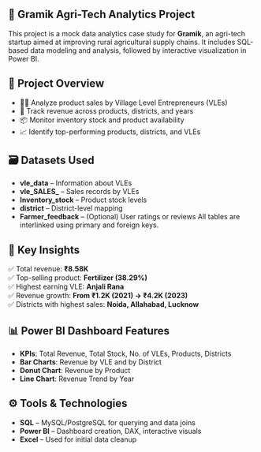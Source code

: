 ## 🌾 Gramik Agri-Tech Analytics Project

This project is a mock data analytics case study for **Gramik**, an agri-tech startup aimed at improving rural agricultural supply chains. It includes SQL-based data modeling and analysis, followed by interactive visualization in Power BI.

## 🧩 Project Overview
- 🧑‍🌾 Analyze product sales by Village Level Entrepreneurs (VLEs)
- 🧮 Track revenue across products, districts, and years
- 📦 Monitor inventory stock and product availability
- 📈 Identify top-performing products, districts, and VLEs

## 🗃️ Datasets Used

- **vle_data** – Information about VLEs
- **vle_SALES_** – Sales records by VLEs
- **Inventory_stock** – Product stock levels
- **district** – District-level mapping
- **Farmer_feedback** – (Optional) User ratings or reviews
All tables are interlinked using primary and foreign keys.

## 🧠 Key Insights
✅ Total revenue: **₹8.58K**  
✅ Top-selling product: **Fertilizer (38.29%)**  
✅ Highest earning VLE: **Anjali Rana**  
✅ Revenue growth: **From ₹1.2K (2021) → ₹4.2K (2023)**  
✅ Districts with highest sales: **Noida, Allahabad, Lucknow**

## 📊 Power BI Dashboard Features
- **KPIs**: Total Revenue, Total Stock, No. of VLEs, Products, Districts  
- **Bar Charts**: Revenue by VLE and by District  
- **Donut Chart**: Revenue by Product  
- **Line Chart**: Revenue Trend by Year  

## ⚙️ Tools & Technologies
- **SQL** – MySQL/PostgreSQL for querying and data joins
- **Power BI** – Dashboard creation, DAX, interactive visuals
- **Excel** – Used for initial data cleanup



